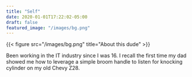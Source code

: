 ```yaml
---
title: "Self"
date: 2020-01-01T17:22:02-05:00
draft: false
featured_image: "/images/bg.png"
---
```

{{< figure src="/images/bg.png"
title="About this dude" >}}

Been working in the IT industry since I was 16. I recall the first time my dad showed me how to leverage a simple broom handle to listen for knocking cylinder on my old Chevy Z28. 
